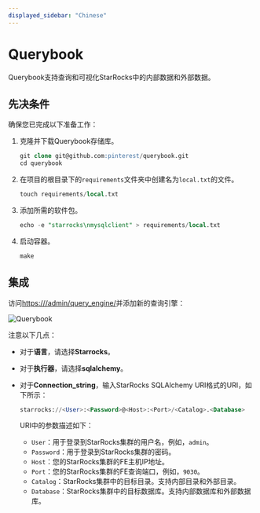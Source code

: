 ```yaml
---
displayed_sidebar: "Chinese"
---
```


# Querybook

Querybook支持查询和可视化StarRocks中的内部数据和外部数据。

## 先决条件

确保您已完成以下准备工作：

1. 克隆并下载Querybook存储库。

   ```SQL
   git clone git@github.com:pinterest/querybook.git
   cd querybook
   ```

2. 在项目的根目录下的`requirements`文件夹中创建名为`local.txt`的文件。

   ```SQL
   touch requirements/local.txt
   ```

3. 添加所需的软件包。

   ```SQL
   echo -e "starrocks\nmysqlclient" > requirements/local.txt 
   ```

4. 启动容器。

   ```SQL
   make
   ```

## 集成

访问[https:///admin/query_engine/](https://localhost:10001/admin/query_engine/)并添加新的查询引擎：

![Querybook](../../assets/BI_querybook_1.png)

注意以下几点：

- 对于**语言**，请选择**Starrocks**。
- 对于**执行器**，请选择**sqlalchemy**。
- 对于**Connection_string**，输入StarRocks SQLAlchemy URI格式的URI，如下所示：

  ```SQL
  starrocks://<User>:<Password>@<Host>:<Port>/<Catalog>.<Database>
  ```

  URI中的参数描述如下：

  - `User`：用于登录到StarRocks集群的用户名，例如，`admin`。
  - `Password`：用于登录到StarRocks集群的密码。
  - `Host`：您的StarRocks集群的FE主机IP地址。
  - `Port`：您的StarRocks集群的FE查询端口，例如，`9030`。
  - `Catalog`：StarRocks集群中的目标目录。支持内部目录和外部目录。
  - `Database`：StarRocks集群中的目标数据库。支持内部数据库和外部数据库。